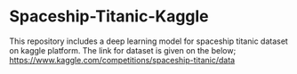 # Spaceship-Titanic-Kaggle
This repository includes a deep learning model for spaceship titanic dataset on kaggle platform. 
The link for dataset is given on the below;
https://www.kaggle.com/competitions/spaceship-titanic/data
